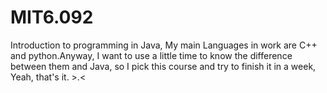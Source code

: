 # MIT6.092

Introduction to programming in Java, My main Languages in work are C++ and python.Anyway, I want to use a little time to know the difference between them and Java, so I pick this course and try to finish it in a week, Yeah, that's it.   >.<